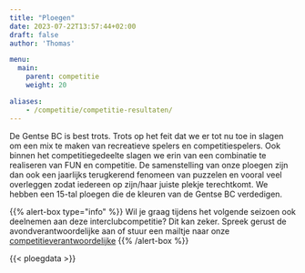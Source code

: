 ```yaml
---
title: "Ploegen"
date: 2023-07-22T13:57:44+02:00
draft: false
author: 'Thomas'

menu:
  main:
    parent: competitie
    weight: 20

aliases:
    - /competitie/competitie-resultaten/ 
---
```

De Gentse BC is best trots. Trots op het feit dat we er tot nu toe in slagen om een mix te maken van recreatieve spelers en competitiespelers. Ook binnen het competitiegedeelte slagen we erin van een combinatie te realiseren van FUN en competitie. De samenstelling van onze ploegen zijn dan ook een jaarlijks terugkerend fenomeen van puzzelen en vooral veel overleggen zodat iedereen op zijn/haar juiste plekje terechtkomt. We hebben een 15-tal ploegen die de kleuren van de Gentse BC verdedigen.

{{% alert-box type="info" %}}
Wil je graag tijdens het volgende seizoen ook deelnemen aan deze interclubcompetitie?
Dit kan zeker. Spreek gerust de avondverantwoordelijke aan of stuur een mailtje naar onze [competitieverantwoordelijke](mailto:competitie@gentsebc.be)
{{% /alert-box %}}

{{< ploegdata >}}